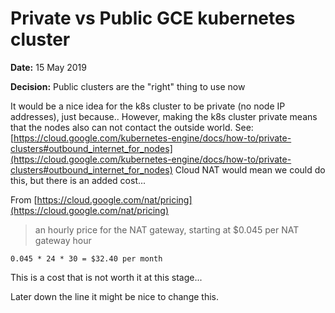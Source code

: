 # Private vs Public GCE kubernetes cluster

**Date:** 15 May 2019

**Decision:** Public clusters are the "right" thing to use now

It would be a nice idea for the k8s cluster to be private (no node IP addresses), just because..
However, making the k8s cluster private means that the nodes also can not contact the outside world.
See: [https://cloud.google.com/kubernetes-engine/docs/how-to/private-clusters#outbound_internet_for_nodes](https://cloud.google.com/kubernetes-engine/docs/how-to/private-clusters#outbound_internet_for_nodes)
Cloud NAT would mean we could do this, but there is an added cost...

From [https://cloud.google.com/nat/pricing](https://cloud.google.com/nat/pricing)

> an hourly price for the NAT gateway, starting at $0.045 per NAT gateway hour

`0.045 * 24 * 30 = $32.40 per month`

This is a cost that is not worth it at this stage...

Later down the line it might be nice to change this.
